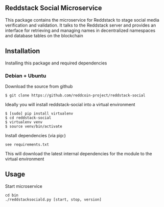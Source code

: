 ## Reddstack Social Microservice

This package contains the microservice for Reddstack to stage social media verification and validation. It talks to the Reddstack server and provides an interface for retrieving and managing names in decentralized namespaces and database tables on the blockchain

## Installation
Installing this package and required dependencies

### Debian + Ubuntu

Download the source from github

```
$ git clone https://github.com/reddcoin-project/reddstack-social
```

Ideally you will install reddstack-social into a virtual environment


```
$ [sudo] pip install virtualenv
$ cd reddstack-social
$ virtualenv venv
$ source venv/bin/activate
```

Install dependencies (via pip:)

```
see requirements.txt
```

This will download the latest internal dependencies for the module to the virtual environment

## Usage

Start microservice

```
cd bin
./reddstacksociald.py [start, stop, version]
```


